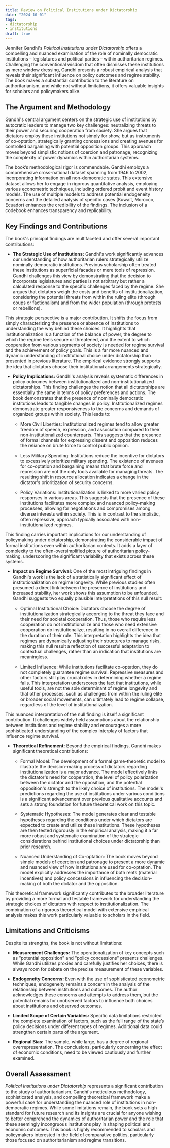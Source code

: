 ```yaml
---
title: Review on Political Institutions under Dictatorship
date: "2024-10-01"
tags:
- dictatorship
- institutions
draft: true
---
```


Jennifer Gandhi's *Political Institutions under Dictatorship* offers a compelling and nuanced examination of the role of nominally democratic institutions – legislatures and political parties – within authoritarian regimes.  Challenging the conventional wisdom that often dismisses these institutions as mere window dressing, Gandhi presents a robust empirical analysis that reveals their significant influence on policy outcomes and regime stability.  The book makes a substantial contribution to the literature on authoritarianism, and while not without limitations, it offers valuable insights for scholars and policymakers alike.


## The Argument and Methodology

Gandhi's central argument centers on the strategic use of institutions by autocratic leaders to manage two key challenges: neutralizing threats to their power and securing cooperation from society.  She argues that dictators employ these institutions not simply for show, but as instruments of co-optation, strategically granting concessions and creating avenues for controlled bargaining with potential opposition groups.  This approach moves beyond simplistic notions of coercion and patronage, recognizing the complexity of power dynamics within authoritarian systems.

The book’s methodological rigor is commendable. Gandhi employs a comprehensive cross-national dataset spanning from 1946 to 2002, incorporating information on all non-democratic states. This extensive dataset allows her to engage in rigorous quantitative analysis, employing various econometric techniques, including ordered probit and event history models.  The use of multiple models to address potential endogeneity concerns and the detailed analysis of specific cases (Kuwait, Morocco, Ecuador) enhances the credibility of the findings.  The inclusion of a codebook enhances transparency and replicability.


## Key Findings and Contributions

The book's principal findings are multifaceted and offer several important contributions:

* **The Strategic Use of Institutions:** Gandhi's work significantly advances our understanding of how authoritarian rulers strategically utilize nominally democratic institutions. Previous scholarship often treated these institutions as superficial facades or mere tools of repression. Gandhi challenges this view by demonstrating that the decision to incorporate legislatures and parties is not arbitrary but rather a calculated response to the specific challenges faced by the regime. She argues that dictators weigh the costs and benefits of institutionalization, considering the potential threats from within the ruling elite (through coups or factionalism) and from the wider population (through protests or rebellions).

This strategic perspective is a major contribution. It shifts the focus from simply characterizing the presence or absence of institutions to understanding the why behind these choices. It highlights that institutionalization is a function of the balance of power, the degree to which the regime feels secure or threatened, and the extent to which cooperation from various segments of society is needed for regime survival and the achievement of policy goals. This is a far more nuanced and dynamic understanding of institutional choice under dictatorship than presented in previous literature. The empirical evidence strongly supports the idea that dictators choose their institutional arrangements strategically.

* **Policy Implications:** Gandhi's analysis reveals systematic differences in policy outcomes between institutionalized and non-institutionalized dictatorships. This finding challenges the notion that all dictatorships are essentially the same in terms of policy preferences and actions. The book demonstrates that the presence of nominally democratic institutions leads to tangible changes in policy. Institutionalized regimes demonstrate greater responsiveness to the concerns and demands of organized groups within society. This leads to:

    - More Civil Liberties: Institutionalized regimes tend to allow greater freedom of speech, expression, and association compared to their non-institutionalized counterparts. This suggests that the presence of formal channels for expressing dissent and opposition reduces the reliance on brute force to control public opinion.

    - Less Military Spending: Institutions reduce the incentive for dictators to excessively prioritize military spending. The existence of avenues for co-optation and bargaining means that brute force and repression are not the only tools available for managing threats. The resulting shift in resource allocation indicates a change in the dictator's prioritization of security concerns.

    - Policy Variations: Institutionalization is linked to more varied policy responses in various areas. This suggests that the presence of these institutions facilitates more complex and nuanced policy-making processes, allowing for negotiations and compromises among diverse interests within society. This is in contrast to the simplistic, often repressive, approach typically associated with non-institutionalized regimes.

This finding carries important implications for our understanding of policymaking under dictatorship, demonstrating the considerable impact of formal institutions even within authoritarian contexts. It adds a layer of complexity to the often-oversimplified picture of authoritarian policy-making, underscoring the significant variability that exists across these systems.

* **Impact on Regime Survival:**  One of the most intriguing findings in Gandhi's work is the lack of a statistically significant effect of institutionalization on regime longevity. While previous studies often presumed a direct link between the presence of institutions and increased stability, her work shows this assumption to be unfounded. Gandhi suggests two equally plausible interpretations of this null result:

   - Optimal Institutional Choice: Dictators choose the degree of institutionalization strategically according to the threat they face and their need for societal cooperation. Thus, those who require less cooperation do not institutionalize and those who need extensive cooperation do institutionalize, resulting in no overall difference in the duration of their rule. This interpretation highlights the idea that regimes are dynamically adjusting their structures to manage risks, making this null result a reflection of successful adaptation to contextual challenges, rather than an indication that institutions are meaningless.

   - Limited Influence: While institutions facilitate co-optation, they do not completely guarantee regime survival. Repressive measures and other factors still play crucial roles in determining whether a regime falls. This interpretation underscores the fact that institutions, while useful tools, are not the sole determinant of regime longevity and that other processes, such as challenges from within the ruling elite or broader social movements, can ultimately lead to regime collapse, regardless of the level of institutionalization.

This nuanced interpretation of the null finding is itself a significant contribution. It challenges widely held assumptions about the relationship between institutions and regime stability and encourages a more sophisticated understanding of the complex interplay of factors that influence regime survival.

* **Theoretical Refinement:** Beyond the empirical findings, Gandhi makes significant theoretical contributions:

   - Formal Model: The development of a formal game-theoretic model to illustrate the decision-making process of dictators regarding institutionalization is a major advance. The model effectively links the dictator's need for cooperation, the level of policy polarization between the dictator and the opposition, and the potential opposition's strength to the likely choice of institutions. The model's predictions regarding the use of institutions under various conditions is a significant advancement over previous qualitative accounts and sets a strong foundation for future theoretical work on this topic.

   - Systematic Hypotheses: The model generates clear and testable hypotheses regarding the conditions under which dictators are expected to create and utilize these institutions. These hypotheses are then tested rigorously in the empirical analysis, making it a far more robust and systematic examination of the strategic considerations behind institutional choices under dictatorship than prior research.

   - Nuanced Understanding of Co-optation: The book moves beyond simple models of coercion and patronage to present a more dynamic and nuanced view of how institutions are used for co-optation. The model explicitly addresses the importance of both rents (material incentives) and policy concessions in influencing the decision-making of both the dictator and the opposition.

This theoretical framework significantly contributes to the broader literature by providing a more formal and testable framework for understanding the strategic choices of dictators with respect to institutionalization. The combination of a rigorous theoretical model with extensive empirical analysis makes this work particularly valuable to scholars in the field.

## Limitations and Criticisms

Despite its strengths, the book is not without limitations:

* **Measurement Challenges:** The operationalization of key concepts such as "potential opposition" and "policy concessions" presents challenges. While Gandhi utilizes proxies and carefully justifies her choices, there is always room for debate on the precise measurement of these variables.

* **Endogeneity Concerns:** Even with the use of sophisticated econometric techniques, endogeneity remains a concern in the analysis of the relationship between institutions and outcomes. The author acknowledges these concerns and attempts to address them, but the potential remains for unobserved factors to influence both choices about institutions and observed outcomes.

* **Limited Scope of Certain Variables:** Specific data limitations restricted the complete examination of factors, such as the full range of the state’s policy decisions under different types of regimes.  Additional data could strengthen certain parts of the argument.

* **Regional Bias:** The sample, while large, has a degree of regional overrepresentation. The conclusions, particularly concerning the effect of economic conditions, need to be viewed cautiously and further examined.


## Overall Assessment

*Political Institutions under Dictatorship* represents a significant contribution to the study of authoritarianism. Gandhi's meticulous methodology, sophisticated analysis, and compelling theoretical framework make a powerful case for understanding the nuanced role of institutions in non-democratic regimes. While some limitations remain, the book sets a high standard for future research and its insights are crucial for anyone wishing to better comprehend the dynamics of authoritarian power and the role that these seemingly incongruous institutions play in shaping political and economic outcomes.  This book is highly recommended to scholars and policymakers interested in the field of comparative politics, particularly those focused on authoritarianism and regime transitions.
